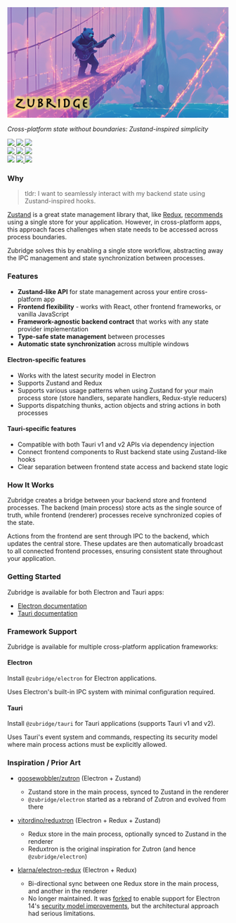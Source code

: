 <picture>
  <img alt="zubridge hero image" src="./resources/zubridge-hero.png" onerror="this.style.display='none';document.getElementById('fallback-title').style.display='block'"/>
</picture>

<h1 id="fallback-title" style="display:none">Zubridge</h1>

_Cross-platform state without boundaries: Zustand-inspired simplicity_

<a href="https://www.npmjs.com/package/@zubridge/electron" alt="@zubridge/electron on NPM"><img src="https://img.shields.io/badge/@zubridge/electron-9feaf9" />
<img src="https://img.shields.io/npm/v/@zubridge/electron" />
<img src="https://img.shields.io/npm/dw/@zubridge/electron" /></a> \
<a href="https://www.npmjs.com/package/@zubridge/tauri" alt="@zubridge/tauri on NPM"><img src="https://img.shields.io/badge/@zubridge/tauri-ffc131" />
<img src="https://img.shields.io/npm/v/@zubridge/tauri" />
<img src="https://img.shields.io/npm/dw/@zubridge/tauri" /></a> \
<img src="https://img.shields.io/badge/tauri-plugin-ffc131" />
<a href="https://crates.io/crates/tauri-plugin-zubridge" alt="Tauri-Plugin-Zubridge on Crates.io">
<img src="https://img.shields.io/crates/v/tauri-plugin-zubridge" />
<img src="https://img.shields.io/crates/d/tauri-plugin-zubridge" /></a>

### Why

> tldr: I want to seamlessly interact with my backend state using Zustand-inspired hooks.

[Zustand](https://github.com/pmndrs/zustand) is a great state management library that, like [Redux](https://redux.js.org/tutorials/fundamentals/part-4-store#redux-store), [recommends](https://zustand.docs.pmnd.rs/guides/flux-inspired-practice#recommended-patterns) using a single store for your application. However, in cross-platform apps, this approach faces challenges when state needs to be accessed across process boundaries.

Zubridge solves this by enabling a single store workflow, abstracting away the IPC management and state synchronization between processes.

### Features

- **Zustand-like API** for state management across your entire cross-platform app
- **Frontend flexibility** - works with React, other frontend frameworks, or vanilla JavaScript
- **Framework-agnostic backend contract** that works with any state provider implementation
- **Type-safe state management** between processes
- **Automatic state synchronization** across multiple windows

#### Electron-specific features

- Works with the latest security model in Electron
- Supports Zustand and Redux
- Supports various usage patterns when using Zustand for your main process store (store handlers, separate handlers, Redux-style reducers)
- Supports dispatching thunks, action objects and string actions in both processes

#### Tauri-specific features

- Compatible with both Tauri v1 and v2 APIs via dependency injection
- Connect frontend components to Rust backend state using Zustand-like hooks
- Clear separation between frontend state access and backend state logic

### How It Works

Zubridge creates a bridge between your backend store and frontend processes. The backend (main process) store acts as the single source of truth, while frontend (renderer) processes receive synchronized copies of the state.

Actions from the frontend are sent through IPC to the backend, which updates the central store. These updates are then automatically broadcast to all connected frontend processes, ensuring consistent state throughout your application.

### Getting Started

Zubridge is available for both Electron and Tauri apps:

- [Electron documentation](./packages/electron/docs/getting-started.md)
- [Tauri documentation](./packages/tauri/docs/getting-started.md)

### Framework Support

Zubridge is available for multiple cross-platform application frameworks:

#### Electron

Install `@zubridge/electron` for Electron applications.

Uses Electron's built-in IPC system with minimal configuration required.

#### Tauri

Install `@zubridge/tauri` for Tauri applications (supports Tauri v1 and v2).

Uses Tauri's event system and commands, respecting its security model where main process actions must be explicitly allowed.

### Inspiration / Prior Art

- [goosewobbler/zutron](https://github.com/goosewobbler/zutron) (Electron + Zustand)

  - Zustand store in the main process, synced to Zustand in the renderer
  - `@zubridge/electron` started as a rebrand of Zutron and evolved from there

- [vitordino/reduxtron](https://github.com/vitordino/reduxtron) (Electron + Redux + Zustand)

  - Redux store in the main process, optionally synced to Zustand in the renderer
  - Reduxtron is the original inspiration for Zutron (and hence `@zubridge/electron`)

- [klarna/electron-redux](https://github.com/klarna/electron-redux) (Electron + Redux)
  - Bi-directional sync between one Redux store in the main process, and another in the renderer
  - No longer maintained. It was [forked](https://github.com/goosewobbler/electron-redux) to enable support for Electron 14's [security model improvements](https://github.com/klarna/electron-redux/issues/317), but the architectural approach had serious limitations.
